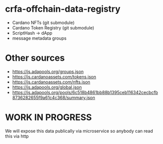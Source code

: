 # crfa-offchain-data-registry

- Cardano NFTs (git submodule)
- Cardano Token Registry (git submodule)
- ScriptHash -> dApp
- message metadata groups

# Other sources
- https://js.adapools.org/groups.json
- https://js.cardanoassets.com/tokens.json
- https://js.cardanoassets.com/nfts.json
- https://js.adapools.org/global.json
- https://js.adapools.org/pools/6c518b4861bb88b1395ceb116342cecbcfb8736282655f9a61c4c368/summary.json

# WORK IN PROGRESS
We will expose this data publically via microservice so anybody can read this via http
